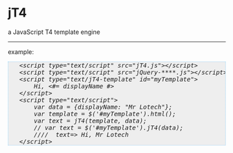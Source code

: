 jT4
===

a JavaScript T4 template engine

----------------------------------------------------
example:
<pre style="background-color: #eee; border: 1px dotted lightskyblue; font-style: italic;">
   &lt;script type="text/script" src="jT4.js"&gt;&lt;/script&gt;
   &lt;script type="text/script" src="jQuery-****.js"&gt;&lt;/script&gt;
   &lt;script type="text/jT4-template" id="myTemplate"&gt;
       Hi, &lt;#= displayName #&gt;
   &lt;/script&gt;
   &lt;script type="text/script"&gt;
       var data = {displayName: "Mr Lotech"};
       var template = $('#myTemplate').html();
       var text = jT4(template, data); 
       // var text = $('#myTemplate').jT4(data);
       ////  text=&gt; Hi, Mr Lotech
   &lt;/script&gt;
</pre>
